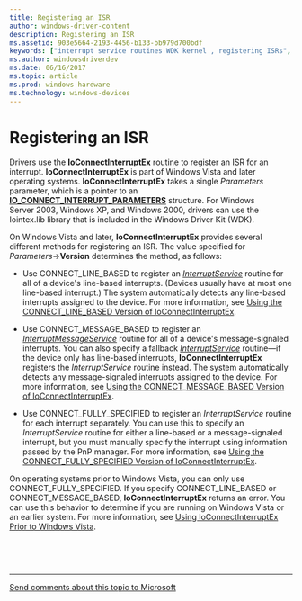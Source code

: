 ```yaml
---
title: Registering an ISR
author: windows-driver-content
description: Registering an ISR
ms.assetid: 903e5664-2193-4456-b133-bb979d700bdf
keywords: ["interrupt service routines WDK kernel , registering ISRs", "interrupt objects WDK kernel , registering ISRs", "ISRs WDK kernel , registering ISRs", "registering ISRs WDK kernel"]
ms.author: windowsdriverdev
ms.date: 06/16/2017
ms.topic: article
ms.prod: windows-hardware
ms.technology: windows-devices
---
```


# Registering an ISR


Drivers use the [**IoConnectInterruptEx**](https://msdn.microsoft.com/library/windows/hardware/ff548378) routine to register an ISR for an interrupt. **IoConnectInterruptEx** is part of Windows Vista and later operating systems. **IoConnectInterruptEx** takes a single *Parameters* parameter, which is a pointer to an [**IO\_CONNECT\_INTERRUPT\_PARAMETERS**](https://msdn.microsoft.com/library/windows/hardware/ff550541) structure. For Windows Server 2003, Windows XP, and Windows 2000, drivers can use the Iointex.lib library that is included in the Windows Driver Kit (WDK).

On Windows Vista and later, **IoConnectInterruptEx** provides several different methods for registering an ISR. The value specified for *Parameters*-&gt;**Version** determines the method, as follows:

-   Use CONNECT\_LINE\_BASED to register an [*InterruptService*](https://msdn.microsoft.com/library/windows/hardware/ff547958) routine for all of a device's line-based interrupts. (Devices usually have at most one line-based interrupt.) The system automatically detects any line-based interrupts assigned to the device. For more information, see [Using the CONNECT\_LINE\_BASED Version of IoConnectInterruptEx](using-the-connect-line-based-version-of-ioconnectinterruptex.md).

-   Use CONNECT\_MESSAGE\_BASED to register an [*InterruptMessageService*](https://msdn.microsoft.com/library/windows/hardware/ff547940) routine for all of a device's message-signaled interrupts. You can also specify a fallback [*InterruptService*](https://msdn.microsoft.com/library/windows/hardware/ff547958) routine—if the device only has line-based interrupts, **IoConnectInterruptEx** registers the *InterruptService* routine instead. The system automatically detects any message-signaled interrupts assigned to the device. For more information, see [Using the CONNECT\_MESSAGE\_BASED Version of IoConnectInterruptEx](using-the-connect-message-based-version-of-ioconnectinterruptex.md).

-   Use CONNECT\_FULLY\_SPECIFIED to register an *InterruptService* routine for each interrupt separately. You can use this to specify an *InterruptService* routine for either a line-based or a message-signaled interrupt, but you must manually specify the interrupt using information passed by the PnP manager. For more information, see [Using the CONNECT\_FULLY\_SPECIFIED Version of IoConnectInterruptEx](using-the-connect-fully-specified-version-of-ioconnectinterruptex.md).

On operating systems prior to Windows Vista, you can only use CONNECT\_FULLY\_SPECIFIED. If you specify CONNECT\_LINE\_BASED or CONNECT\_MESSAGE\_BASED, **IoConnectInterruptEx** returns an error. You can use this behavior to determine if you are running on Windows Vista or an earlier system. For more information, see [Using IoConnectInterruptEx Prior to Windows Vista](using-ioconnectinterruptex-prior-to-windows-vista.md).

 

 


--------------------
[Send comments about this topic to Microsoft](mailto:wsddocfb@microsoft.com?subject=Documentation%20feedback%20%5Bkernel\kernel%5D:%20Registering%20an%20ISR%20%20RELEASE:%20%286/14/2017%29&body=%0A%0APRIVACY%20STATEMENT%0A%0AWe%20use%20your%20feedback%20to%20improve%20the%20documentation.%20We%20don't%20use%20your%20email%20address%20for%20any%20other%20purpose,%20and%20we'll%20remove%20your%20email%20address%20from%20our%20system%20after%20the%20issue%20that%20you're%20reporting%20is%20fixed.%20While%20we're%20working%20to%20fix%20this%20issue,%20we%20might%20send%20you%20an%20email%20message%20to%20ask%20for%20more%20info.%20Later,%20we%20might%20also%20send%20you%20an%20email%20message%20to%20let%20you%20know%20that%20we've%20addressed%20your%20feedback.%0A%0AFor%20more%20info%20about%20Microsoft's%20privacy%20policy,%20see%20http://privacy.microsoft.com/default.aspx. "Send comments about this topic to Microsoft")


